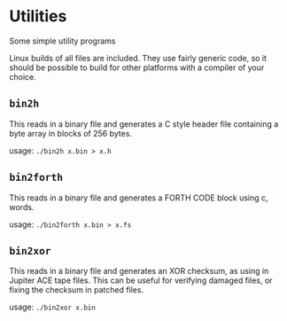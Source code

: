 # Utilities

Some simple utility programs

Linux builds of all files are included. They use fairly generic code, so it should be possible to build for other platforms with a compiler of your choice.

## `bin2h`

This reads in a binary file and generates a C style header file containing a byte array in blocks of 256 bytes.

usage:
```./bin2h x.bin > x.h```

## `bin2forth`

This reads in a binary file and generates a FORTH CODE block using c, words.

usage:
```./bin2forth x.bin > x.fs```

## `bin2xor`

This reads in a binary file and generates an XOR checksum, as using in Jupiter ACE tape files. This can be useful for verifying damaged files, or fixing the checksum in patched files.

usage:
```./bin2xor x.bin```
